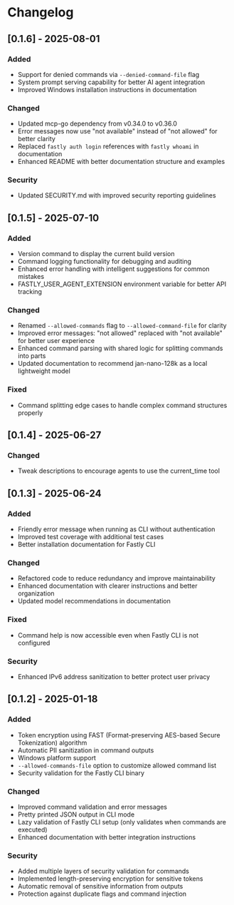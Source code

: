 # Changelog

## [0.1.6] - 2025-08-01

### Added
- Support for denied commands via `--denied-command-file` flag
- System prompt serving capability for better AI agent integration
- Improved Windows installation instructions in documentation

### Changed
- Updated mcp-go dependency from v0.34.0 to v0.36.0
- Error messages now use "not available" instead of "not allowed" for better clarity
- Replaced `fastly auth login` references with `fastly whoami` in documentation
- Enhanced README with better documentation structure and examples

### Security
- Updated SECURITY.md with improved security reporting guidelines

## [0.1.5] - 2025-07-10

### Added
- Version command to display the current build version
- Command logging functionality for debugging and auditing
- Enhanced error handling with intelligent suggestions for common mistakes
- FASTLY_USER_AGENT_EXTENSION environment variable for better API tracking

### Changed
- Renamed `--allowed-commands` flag to `--allowed-command-file` for clarity
- Improved error messages: "not allowed" replaced with "not available" for better user experience
- Enhanced command parsing with shared logic for splitting commands into parts
- Updated documentation to recommend jan-nano-128k as a local lightweight model

### Fixed
- Command splitting edge cases to handle complex command structures properly

## [0.1.4] - 2025-06-27

### Changed
- Tweak descriptions to encourage agents to use the current_time tool

## [0.1.3] - 2025-06-24

### Added
- Friendly error message when running as CLI without authentication
- Improved test coverage with additional test cases
- Better installation documentation for Fastly CLI

### Changed
- Refactored code to reduce redundancy and improve maintainability
- Enhanced documentation with clearer instructions and better organization
- Updated model recommendations in documentation

### Fixed
- Command help is now accessible even when Fastly CLI is not configured

### Security
- Enhanced IPv6 address sanitization to better protect user privacy

## [0.1.2] - 2025-01-18

### Added
- Token encryption using FAST (Format-preserving AES-based Secure Tokenization) algorithm
- Automatic PII sanitization in command outputs
- Windows platform support
- `--allowed-commands-file` option to customize allowed command list
- Security validation for the Fastly CLI binary

### Changed
- Improved command validation and error messages
- Pretty printed JSON output in CLI mode
- Lazy validation of Fastly CLI setup (only validates when commands are executed)
- Enhanced documentation with better integration instructions

### Security
- Added multiple layers of security validation for commands
- Implemented length-preserving encryption for sensitive tokens
- Automatic removal of sensitive information from outputs
- Protection against duplicate flags and command injection
